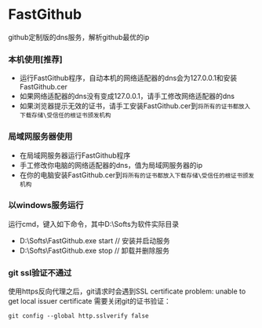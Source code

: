﻿# FastGithub
github定制版的dns服务，解析github最优的ip

### 本机使用[推荐]
* 运行FastGithub程序，自动本机的网络适配器的dns会为127.0.0.1和安装FastGithub.cer
* 如果网络适配器的dns没有变成127.0.0.1，请手工修改网络适配器的dns
* 如果浏览器提示无效的证书，请手工安装FastGithub.cer到`将所有的证书都放入下载存储\受信任的根证书颁发机构`

### 局域网服务器使用 
* 在局域网服务器运行FastGithub程序
* 手工修改你电脑的网络适配器的dns，值为局域网服务器的ip
* 在你的电脑安装FastGithub.cer到`将所有的证书都放入下载存储\受信任的根证书颁发机构`

### 以windows服务运行
运行cmd，键入如下命令，其中D:\Softs为软件实际目录
* D:\Softs\FastGithub.exe start // 安装并启动服务
* D:\Softs\FastGithub.exe stop  // 卸载并删除服务

### git ssl验证不通过
使用https反向代理之后，git请求时会遇到SSL certificate problem: unable to get local issuer certificate
需要关闭git的证书验证：
```
git config --global http.sslverify false
```